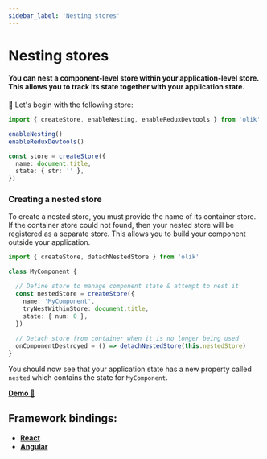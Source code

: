 ```yaml
---
sidebar_label: 'Nesting stores'
---
```


# Nesting stores

#### You can nest a component-level store within your application-level store. This allows you to track its state together with your application state. 



🥚 Let's begin with the following store:
```ts
import { createStore, enableNesting, enableReduxDevtools } from 'olik'

enableNesting()
enableReduxDevtools()

const store = createStore({
  name: document.title,
  state: { str: '' },
})
```

### Creating a nested store
To create a nested store, you must provide the name of its container store. If the container store could not found, then your nested store will be registered as a separate store. This allows you to build your component outside your application.
```ts
import { createStore, detachNestedStore } from 'olik'

class MyComponent {

  // Define store to manage component state & attempt to nest it
  const nestedStore = createStore({
    name: 'MyComponent',
    tryNestWithinStore: document.title,
    state: { num: 0 },
  })
  
  // Detach store from container when it is no longer being used
  onComponentDestroyed = () => detachNestedStore(this.nestedStore)
}
```
You should now see that your application state has a new property called `nested` which contains the state for `MyComponent`.

[**Demo 🥚**](https://codesandbox.io/s/attached-component-store-d9xqk?file=/src/index.ts)

## Framework bindings:
* [**React**](react)
* [**Angular**](angular)